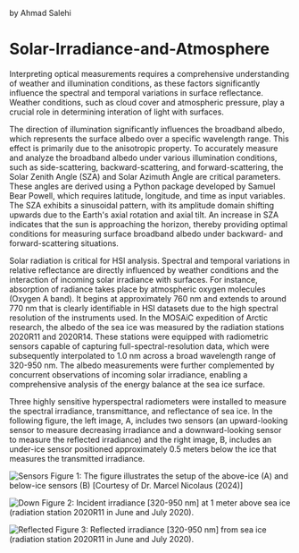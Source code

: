 by Ahmad Salehi

# Solar-Irradiance-and-Atmosphere
Interpreting optical measurements requires a comprehensive understanding of weather and illumination conditions, as these factors significantly influence the spectral and temporal variations in surface reflectance. Weather conditions, such as cloud cover and atmospheric pressure, play a crucial role in determining interation of light with surfaces.

The direction of illumination significantly influences the broadband albedo, which represents the surface albedo over a specific wavelength range. This effect is primarily due to the anisotropic property. To accurately measure and analyze the broadband albedo under various illumination conditions, such as side-scattering, backward-scattering, and forward-scattering, the Solar Zenith Angle (SZA) and Solar Azimuth Angle are critical parameters. These angles are derived using a Python package developed by Samuel Bear Powell, which requires latitude, longitude, and time as input variables. The SZA exhibits a sinusoidal pattern, with its amplitude domain shifting upwards due to the Earth's axial rotation and axial tilt. An increase in SZA indicates that the sun is approaching the horizon, thereby providing optimal conditions for measuring surface broadband albedo under backward- and forward-scattering situations.

Solar radiation is critical for HSI analysis. Spectral and temporal variations in relative reflectance are directly influenced by weather conditions and the interaction of incoming solar irradiance with surfaces. For instance, absorption of radiance takes place by atmospheric oxygen molecules (Oxygen A band). It begins at approximately 760 nm and extends to around 770 nm that is clearly identifiable in HSI datasets due to the high spectral resolution of the instruments used. In the MOSAiC expedition of Arctic research, the albedo of the sea ice was measured by the radiation stations 2020R11 and 2020R14. These stations were equipped with radiometric sensors capable of capturing full-spectral-resolution data, which were subsequently interpolated to 1.0 nm across a broad wavelength range of 320-950 nm. The albedo measurements were further complemented by concurrent observations of incoming solar irradiance, enabling a comprehensive analysis of the energy balance at the sea ice surface.

Three highly sensitive hyperspectral radiometers were installed to measure the spectral irradiance, transmittance, and reflectance of sea ice. In the following figure, the left image, A, includes two sensors (an upward-looking sensor to measure decreasing irradiance and a downward-looking sensor to measure the reflected irradiance) and the right image, B, includes an under-ice sensor positioned approximately 0.5 meters below the ice that measures the transmitted irradiance.

![Sensors](https://github.com/user-attachments/assets/ed9a0970-1a24-467f-97c3-24c4ebe698a3)
Figure 1: The figure illustrates the setup of the above-ice (A) and below-ice sensors (B) [Courtesy of Dr. Marcel Nicolaus (2024)]


![Down](https://github.com/user-attachments/assets/e42a0d31-8762-452f-bff1-6d08ef0a9248)
Figure 2: Incident irradiance [320-950 nm] at 1 meter above sea ice (radiation station 2020R11 in June and July 2020).


![Reflected](https://github.com/user-attachments/assets/ea396892-f19e-4a36-a6c1-60264683f942)
Figure 3: Reflected irradiance [320-950 nm] from sea ice (radiation station 2020R11 in June and July 2020).
